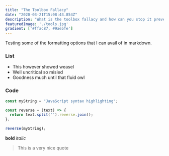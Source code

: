 ```yaml
---
title: "The Toolbox Fallacy"
date: "2020-03-21T15:08:43.854Z"
description: "What is the toolbox fallacy and how can you stop it preventing your from achieving your goals."
featuredImage: './tools.jpg'
gradient: ['#ffac87, #9ae5fe']
---
```



Testing some of the formatting options that I can avail of in markdown.

### List

- This however showed weasel
- Well uncritical so misled
- Goodness much until that fluid owl

### Code

```javascript
const myString = "JavaScript syntax highlighting";

const reverse = (text) => {
  return text.split('').reverse.join();
};

reverse(myString);
```

**bold** *italic*

> This is a very nice quote
